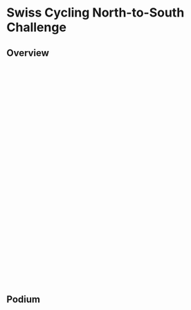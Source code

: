 # Swiss Cycling North-to-South Challenge

## Overview

<style type="text/css">
#map {
    width: 100%;
    height: 500px;
    margin: 0;
}
</style>

<link rel="stylesheet" href="https://unpkg.com/leaflet/dist/leaflet.css" />
<script src="https://unpkg.com/leaflet/dist/leaflet.js"></script>
<div id="map"></div>
<script src="js/map.js"></script>



## Podium

<link rel="stylesheet" href="https://cdn.jsdelivr.net/npm/ag-grid-community/dist/styles/ag-theme-quartz-dark.css">
<script src="https://cdn.jsdelivr.net/npm/ag-grid-community/dist/ag-grid-community.min.js"></script>
<div id="js-podium" style="width: 100%; height: 177px;" class="ag-theme-quartz-dark"></div>

<script src="js/podium.js"></script>

